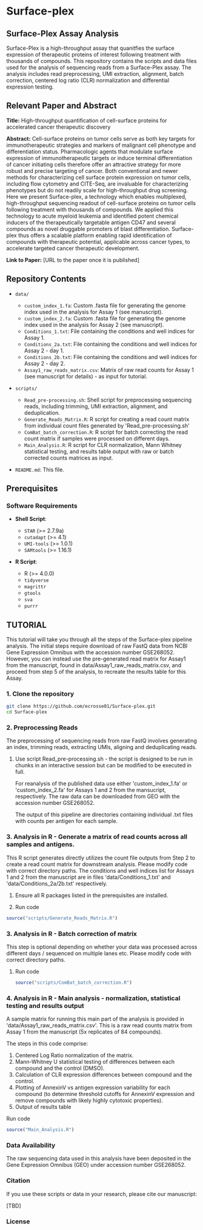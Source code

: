 # Surface-plex

## Surface-Plex Assay Analysis

Surface-Plex is a high-throughput assay that quanitfies the surface expression of therapeutic proteins of interest following treatment with thousands of compounds.
This repository contains the scripts and data files used for the analysis of sequencing reads from a Surface-Plex assay. 
The analysis includes read preprocessing, UMI extraction, alignment, batch correction, centered log ratio (CLR) normalization and differential expression testing.

## Relevant Paper and Abstract

**Title:** High-throughput quantification of cell-surface proteins for accelerated cancer therapeutic discovery

**Abstract:**
Cell-surface proteins on tumor cells serve as both key targets for immunotherapeutic strategies and markers of malignant cell phenotype and differentiation status. Pharmacologic agents that modulate surface expression of immunotherapeutic targets or induce terminal differentiation of cancer initiating cells therefore offer an attractive strategy for more robust and precise targeting of cancer. Both conventional and newer methods for characterizing cell surface protein expression on tumor cells, including flow cytometry and CITE-Seq, are invaluable for characterizing phenotypes but do not readily scale for high-throughput drug screening. Here we present Surface-plex, a technology which enables multiplexed, high-throughput sequencing readout of cell-surface proteins on tumor cells following treatment with thousands of compounds. We applied this technology to acute myeloid leukemia and identified potent chemical inducers of the therapeutically targetable antigen CD47 and several compounds as novel druggable promoters of blast differentiation. Surface-plex thus offers a scalable platform enabling rapid identification of compounds with therapeutic potential, applicable across cancer types, to accelerate targeted cancer therapeutic development.

**Link to Paper:** [URL to the paper once it is published]

## Repository Contents

- `data/`
  - `custom_index_1.fa`: Custom .fasta file for generating the genome index used in the analysis for Assay 1 (see manuscript).
  - `custom_index_2.fa`: Custom .fasta file for generating the genome index used in the analysis for Assay 2 (see manuscript).
  - `Conditions_1.txt`: File containing the conditions and well indices for Assay 1.
  - `Conditions_2a.txt`: File containing the conditions and well indices for Assay 2 - day 1.
  - `Conditions_2b.txt`: File containing the conditions and well indices for Assay 2 - day 2.
  - `Assay1_raw_reads_matrix.csv`: Matrix of raw read counts for Assay 1 (see manuscript for details) - as input for tutorial.

- `scripts/`
  - `Read_pre-processing.sh`: Shell script for preprocessing sequencing reads, including trimming, UMI extraction, alignment, and deduplication.
  - `Generate_Reads_Matrix.R`: R script for creating a read count matrix from individual count files generated by 'Read_pre-processing.sh'
  - `ComBat_batch_correction.R`: R script for batch correcting the read count matrix if samples were processed on different days.
  - `Main_Analysis.R`: R script for CLR normalization, Mann Whitney statistical testing, and results table output with raw or batch corrected counts matrices as input.
    
- `README.md`: This file.

## Prerequisites

### Software Requirements

- **Shell Script**:
  - `STAR` (>= 2.7.9a)
  - `cutadapt` (>= 4.1)
  - `UMI-tools` (>= 1.0.1)
  - `SAMtools` (>= 1.16.1)

- **R Script**:
  - R (>= 4.0.0)
  - `tidyverse`
  - `magrittr`
  - `gtools`
  - `sva`
  - `purrr`

## TUTORIAL

This tutorial will take you through all the steps of the Surface-plex pipeline analysis. The initial steps require download of raw FastQ data from NCBI Gene Expression Omnibus with the accession number GSE268052. However, you can instead use the pre-generated read matrix for Assay1 from the manuscript, found in data/Assay1_raw_reads_matrix.csv, and proceed from step 5 of the analysis, to recreate the results table for this Assay.

### 1. Clone the repository 

  ```bash
git clone https://github.com/ecrosse01/Surface-plex.git
cd Surface-plex
```

### 2. Preprocessing Reads

The preprocessing of sequencing reads from raw FastQ involves generating an index, trimming reads, extracting UMIs, aligning and deduplicating reads.

1. Use script Read_pre-processing.sh - the script is designed to be run in chunks in an interactive session but can be modified to be executed in full.

   For reanalysis of the published data use either 'custom_index_1.fa' or 'custom_index_2.fa' for Assays 1 and 2 from the mansucript, respectively. The raw data can be downloaded from GEO with the accession number GSE268052.

   The output of this pipeline are directories containing individual .txt files with counts per antigen for each sample.

### 3. Analysis in R - Generate a matrix of read counts across all samples and antigens.

This R script generates directly utilizes the count file outputs from Step 2 to create a read count matrix for downstream analysis. Please modify code with correct directory paths.
The conditions and well indices list for Assays 1 and 2 from the manuscript are in files 'data/Conditions_1.txt' and 'data/Conditions_2a/2b.txt' respectively.

1. Ensure all R packages listed in the prerequisites are installed.

2. Run code
  ```r
  source("scripts/Generate_Reads_Matrix.R")
```
### 3. Analysis in R - Batch correction of matrix 

This step is optional depending on whether your data was processed across different days / sequenced on multiple lanes etc. Please modify code with correct directory paths.

1. Run code
   ```r
   source("scripts/ComBat_batch_correction.R")
   ```

### 4. Analysis in R - Main analysis - normalization, statistical testing and results output 

A sample matrix for running this main part of the analysis is provided in 'data/Assay1_raw_reads_matrix.csv'. This is a raw read counts matrix from Assay 1 from the manuscript (5x replicates of 84 compounds).

The steps in this code comprise:
1. Centered Log Ratio normalization of the matrix.
2. Mann-Whitney U statistical testing of differences between each compound and the control (DMSO).
3. Calculation of CLR expression differences between compound and the control.
4. Plotting of AnnexinV vs antigen expression variability for each compound (to determine threshold cutoffs for AnnexinV expression and remove compounds with likely highly cytotoxic properties).
5. Output of results table 

Run code
   ```r
   source("Main_Analysis.R")
   ```

### Data Availability
The raw sequencing data used in this analysis have been deposited in the Gene Expression Omnibus (GEO) under accession number GSE268052.

### Citation
If you use these scripts or data in your research, please cite our manuscript:

[TBD]

### License


